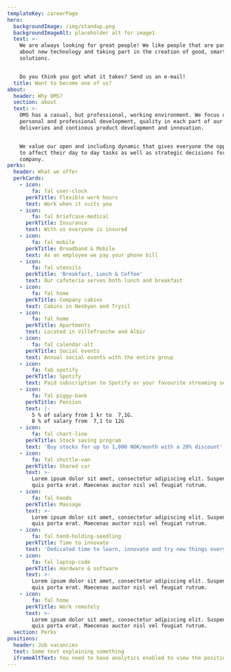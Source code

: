 ```yaml
---
templateKey: careerPage
hero:
  backgroundImage: /img/standup.png
  backgroundImageAlt: placeholder alt for image1
  text: >-
    We are always looking for great people! We like people that are passionate
    about new technology and taking part in the creation of good, smart
    solutions.


    Do you think you got what it takes? Send us an e-mail!
  title: Want to become one of us?
about:
  header: Why OMS?
  section: about
  text: >-
    OMS has a casual, but professional, working environment. We focus on
    personal and professional development, quality in each part of our
    deliveries and continous product development and innovation.


    We value our open and including dynamic that gives everyone the opportunity
    to affect their day to day tasks as well as strategic decisions for the
    company.
perks:
  header: What we offer
  perkCards:
    - icon:
        fa: fal user-clock
      perkTitle: Flexible work hours
      text: Work when it suits you
    - icon:
        fa: fal briefcase-medical
      perkTitle: Insurance
      text: With us everyone is insured
    - icon:
        fa: fal mobile
      perkTitle: Broadband & Mobile
      text: As an employee we pay your phone bill
    - icon:
        fa: fal utensils
      perkTitle: 'Breakfast, Lunch & Coffee'
      text: Our cafeteria serves both lunch and breakfast
    - icon:
        fa: fal home
      perkTitle: Company cabins
      text: Cabins in Nesbyen and Trysil
    - icon:
        fa: fal home
      perkTitle: Apartments
      text: Located in Villefranche and Albir
    - icon:
        fa: fal calendar-alt
      perkTitle: Social events
      text: Annual social events with the entire group
    - icon:
        fa: fab spotify
      perkTitle: Spotify
      text: Paid subscription to Spotify or your favourite streaming service
    - icon:
        fa: fal piggy-bank
      perkTitle: Pension
      text: |-
        5 % of salary from 1 kr to  7,1G.
        8 % of salary from  7,1 to 12G
    - icon:
        fa: fal chart-line
      perkTitle: Stock saving program
      text: 'Buy stocks for up to 1,000 NOK/month with a 20% discount'
    - icon:
        fa: fal shuttle-van
      perkTitle: Shared car
      text: >-
        Lorem ipsum dolor sit amet, consectetur adipiscing elit. Suspendisse
        quis porta erat. Maecenas auctor nisl vel feugiat rutrum.
    - icon:
        fa: fal hands
      perkTitle: Massage
      text: >-
        Lorem ipsum dolor sit amet, consectetur adipiscing elit. Suspendisse
        quis porta erat. Maecenas auctor nisl vel feugiat rutrum.
    - icon:
        fa: fal hand-holding-seedling
      perkTitle: Time to innovate
      text: 'Dedicated time to learn, innovate and try new things every month.'
    - icon:
        fa: fal laptop-code
      perkTitle: Hardware & software
      text: >-
        Lorem ipsum dolor sit amet, consectetur adipiscing elit. Suspendisse
        quis porta erat. Maecenas auctor nisl vel feugiat rutrum.
    - icon:
        fa: fal home
      perkTitle: Work remotely
      text: >-
        Lorem ipsum dolor sit amet, consectetur adipiscing elit. Suspendisse
        quis porta erat. Maecenas auctor nisl vel feugiat rutrum.
  section: Perks
positions:
  header: Job vacancies
  text: Some text explaining something
  iframeAltText: You need to have analytics enabled to view the positions
---
```

